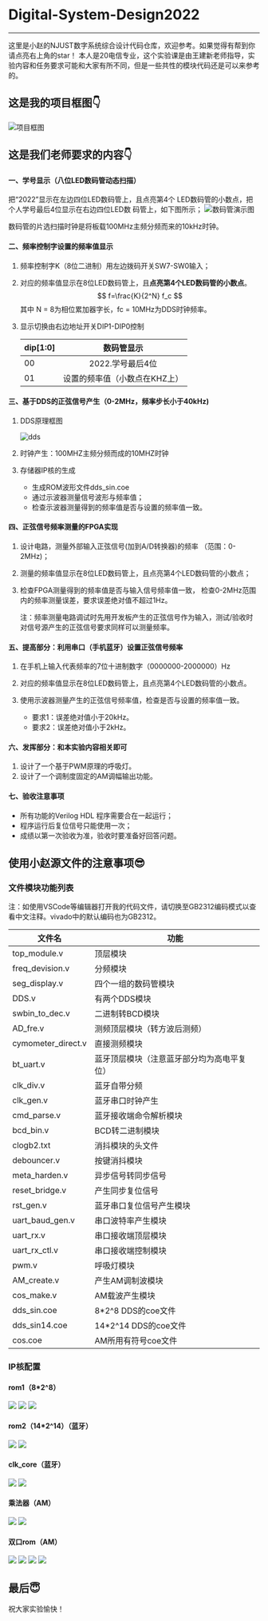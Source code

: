 # Digital-System-Design2022
------
这里是小赵的NJUST数字系统综合设计代码仓库，欢迎参考。如果觉得有帮到你请点亮右上角的star！
本人是20电信专业，这个实验课是由王建新老师指导，实验内容和任务要求可能和大家有所不同，但是一些共性的模块代码还是可以来参考的。

## 这是我的项目框图👇

![项目框图](https://s1.ax1x.com/2022/11/05/xOe8eK.png)

## 这是我们老师要求的内容👇

#### 一、学号显示（八位LED数码管动态扫描）

把“2022”显示在左边四位LED数码管上，且点亮第4个 LED数码管的小数点，把个人学号最后4位显示在右边四位LED数 码管上，如下图所示；
![数码管演示图](https://s1.ax1x.com/2022/11/05/xOeyTS.png)

数码管的片选扫描时钟是将板载100MHz主频分频而来的10kHz时钟。

#### 二、频率控制字设置的频率值显示

1. 频率控制字K（8位二进制）用左边拨码开关SW7-SW0输入；

2. 对应的频率值显示在8位LED数码管上，且**点亮第4个LED数码管的小数点**。
   $$
   f=\frac{K}{2^N} f_c
   $$
   其中 N = 8为相位累加器字长，fc = 10MHz为DDS时钟频率。

3. 显示切换由右边地址开关DIP1-DIP0控制

   | dip[1:0] |          数码管显示           |
   | -------- | :---------------------------: |
   | 00       |       2022.学号最后4位        |
   | 01       | 设置的频率值（小数点在KHZ上） |

#### 三、基于DDS的正弦信号产生（0-2MHz，频率步长小于40kHz)

1. DDS原理框图

    ![dds](https://s1.ax1x.com/2022/11/05/xOefln.png)

2. 时钟产生：100MHZ主频分频而成的10MHZ时钟

3. 存储器IP核的生成
   - 生成ROM波形文件dds_sin.coe
   - 通过示波器测量信号波形与频率值； 
   - 检查示波器测量得到的频率值是否与设置的频率值一致。

#### 四、正弦信号频率测量的FPGA实现

1. 设计电路，测量外部输入正弦信号(加到A/D转换器)的频率 （范围：0-2MHz)；

2. 测量的频率值显示在8位LED数码管上，且点亮第4个LED数码管的小数点；

3. 检查FPGA测量得到的频率值是否与输入信号频率值一致， 检查0-2MHz范围内的频率测量误差，要求误差绝对值不超过1Hz。

   注：频率测量电路调试时先用开发板产生的正弦信号作为输入，测试/验收时 对信号源产生的正弦信号要求同样可以测量频率。

#### 五、提高部分：利用串口（手机蓝牙）设置正弦信号频率

1. 在手机上输入代表频率的7位十进制数字（0000000-2000000）Hz

2. 对应的频率值显示在8位LED数码管上，且点亮第4个LED数码管的小数点。

3. 使用示波器测量产生的正弦信号频率值，检查是否与设置的频率值一致。 
   - 要求1：误差绝对值小于20kHz。
   - 要求2：误差绝对值小于2kHz。

#### 六、发挥部分：和本实验内容相关即可

1. 设计了一个基于PWM原理的呼吸灯。
2. 设计了一个调制度固定的AM调幅输出功能。

#### 七、验收注意事项

- 所有功能的Verilog HDL 程序需要合在一起运行；
- 程序运行后复位信号只能使用一次；
- 成绩以第一次验收为准，验收时要准备好回答问题。

## 使用小赵源文件的注意事项😎
### 文件模块功能列表

注：如使用VSCode等编辑器打开我的代码文件，请切换至GB2312编码模式以查看中文注释。vivado中的默认编码也为GB2312。

|文件名|功能|
|-------|----|
|top_module.v| 顶层模块 |
|freq_devision.v| 分频模块 |
|seg_display.v| 四个一组的数码管模块 |
|DDS.v| 有两个DDS模块 |
|swbin_to_dec.v| 二进制转BCD模块 |
|AD_fre.v| 测频顶层模块（转方波后测频） |
|cymometer_direct.v| 直接测频模块 |
|bt_uart.v| 蓝牙顶层模块（注意蓝牙部分均为高电平复位）|
|clk_div.v| 蓝牙自带分频 |
|clk_gen.v| 蓝牙串口时钟产生 |
|cmd_parse.v| 蓝牙接收端命令解析模块 |
|bcd_bin.v| BCD转二进制模块 |
|clogb2.txt| 消抖模块的头文件 |
|debouncer.v| 按键消抖模块 |
|meta_harden.v| 异步信号转同步信号 |
|reset_bridge.v| 产生同步复位信号 |
|rst_gen.v| 蓝牙串口复位信号产生模块|
|uart_baud_gen.v| 串口波特率产生模块 |
|uart_rx.v| 串口接收端顶层模块 |
|uart_rx_ctl.v| 串口接收端控制模块 |
|pwm.v| 呼吸灯模块 |
|AM_create.v| 产生AM调制波模块 |
|cos_make.v| AM载波产生模块 |
|dds_sin.coe| 8*2^8 DDS的coe文件 |
|dds_sin14.coe| 14*2^14 DDS的coe文件 |
|cos.coe| AM所用有符号coe文件 |
### IP核配置
#### rom1（8*2^8）
![](https://s1.ax1x.com/2022/11/05/xOmGXq.png)
![](https://s1.ax1x.com/2022/11/05/xOmx3j.png)
![](https://s1.ax1x.com/2022/11/05/xOmzgs.png)
#### rom2（14*2^14）（蓝牙）
![](https://s1.ax1x.com/2022/11/05/xOn9uq.png)
![](https://s1.ax1x.com/2022/11/05/xOnkUU.png)
#### clk_core（蓝牙）
![](https://s1.ax1x.com/2022/11/05/xOnA5F.png)
![](https://s1.ax1x.com/2022/11/05/xOnZ8J.png)
#### 乘法器（AM）
![](https://s1.ax1x.com/2022/11/05/xOne29.png)
![](https://s1.ax1x.com/2022/11/05/xOnmvR.png)
#### 双口rom（AM）
![](https://s1.ax1x.com/2022/11/05/xOnuK1.png)
![](https://s1.ax1x.com/2022/11/05/xOnKDx.png)
![](https://s1.ax1x.com/2022/11/05/xOnlVK.png)
![](https://s1.ax1x.com/2022/11/05/xOn35D.png)

## 最后😇
祝大家实验愉快！